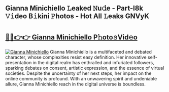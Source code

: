 ## Gianna Minichiello 𝙻eaked 𝙽u𝚍e - Part-I8k 𝚅𝚒deo B𝚒kini 𝙿hotos - Hot All 𝙻eaks GNVyK

# <h2><a href="http://ld7f8o.urlbe.top/?page=Gianna+Minichiello">🔗🔗👉👉 Gianna Minichiello P𝚑oto𝚜Vid𝚎o</a></h2>

[![Gianna Minichiello](https://i.imgur.com/eBuTRDB.gif)](http://ld7f8o.urlbe.top/?page=Gianna+Minichiello)
Gianna Minichiello is a multifaceted and debated character, whose complexities resist easy definition. Her innovative self-presentation in the digital realm has enthralled and infuriated followers, sparking debates on consent, artistic expression, and the essence of virtual societies. Despite the uncertainty of her next steps, her impact on the online community is profound. With an unwavering spirit and undeniable allure, Gianna Minichiello reach in the digital universe is boundless.

